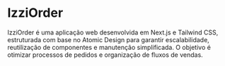 # IzziOrder
IzziOrder é uma aplicação web desenvolvida em Next.js e Tailwind CSS, estruturada com base no Atomic Design para garantir escalabilidade, reutilização de componentes e manutenção simplificada. O objetivo é otimizar processos de pedidos e organização de fluxos de vendas.
